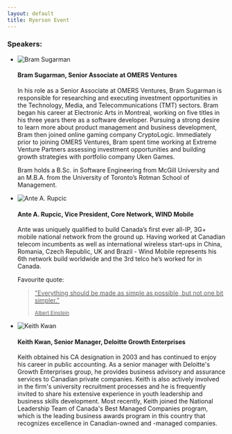 ```yaml
---
layout: default
title: Ryerson Event
---
```

### Speakers:

<ul class="media-list">
	<li class="media">
		<img class="media-object pull-left" src="http://i.imgur.com/jhYGibf.jpg" alt="Bram Sugarman">
		<div class="media-body">
			<h4 class="media-heading">Bram Sugarman, Senior Associate at OMERS Ventures</h4>
			<p>In his role as a Senior Associate at OMERS Ventures, Bram Sugarman is responsible for researching and executing investment opportunities in the Technology, Media, and Telecommunications (TMT) sectors. Bram began his career at Electronic Arts in Montreal, working on five titles in his three years there as a software developer. Pursuing a strong desire to learn more about product management and business development, Bram then joined online gaming company CryptoLogic. Immediately prior to joining OMERS Ventures, Bram spent time working at Extreme Venture Partners assessing investment opportunities and building growth strategies with portfolio company Uken Games.</p>
			<p>Bram holds a B.Sc. in Software Engineering from McGill University and an M.B.A. from the University of Toronto’s Rotman School of Management.</p>
		</div>
	</li>
	<li class="media">
		<img class="media-object pull-left" src="http://i.imgur.com/BPtnp4Wl.jpg" alt="Ante A. Rupcic">
		<div class="media-body">
			<h4 class="media-heading">Ante A. Rupcic, Vice President, Core Network, WIND Mobile</h4>
			<p>Ante was uniquely qualified to build Canada’s first ever all-IP, 3G+ mobile national network from the ground up.  Having worked at Canadian telecom incumbents as well as international wireless start-ups in China, Romania, Czech Republic, UK and Brazil - Wind Mobile represents his 6th network build worldwide and the 3rd telco he’s worked for in Canada.</p>
			<p>Favourite quote:</p>
			<a href="http://www.quotationspage.com/quote/2927.html">
				<blockquote>
					<p>"Everything should be made as simple as possible, but not one bit simpler."</p>
					<small>Albert Einstein</small>
				</blockquote>
			</a>
		</div>
	</li>
	<li class="media">
		<img class="media-object pull-left" src="http://i.imgur.com/XBnUrfkl.jpg" alt="Keith Kwan">
		<div class="media-body">
			<h4 class="media-heading">Keith Kwan, Senior Manager, Deloitte Growth Enterprises</h4>
			<p>Keith obtained his CA designation in 2003 and has continued to enjoy his career in public accounting.  As a senior manager with Deloitte's Growth Enterprises group, he provides business advisory and assurance services to Canadian private companies.   Keith is also actively involved in the firm's university recruitment processes and he is frequently invited to share his extensive experience in youth leadership and business skills development.  Most recently, Keith joined the National Leadership Team of Canada's Best Managed Companies program, which is the leading business awards program in this country that recognizes excellence in Canadian-owned and -managed companies.</p>
		</div>
	</li>
</ul>
